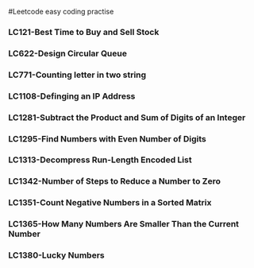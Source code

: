 #Leetcode easy coding practise
### LC121-Best Time to Buy and Sell Stock
### LC622-Design Circular Queue
### LC771-Counting letter in two string
### LC1108-Definging an IP Address
### LC1281-Subtract the Product and Sum of Digits of an Integer
### LC1295-Find Numbers with Even Number of Digits
### LC1313-Decompress Run-Length Encoded List
### LC1342-Number of Steps to Reduce a Number to Zero
### LC1351-Count Negative Numbers in a Sorted Matrix
### LC1365-How Many Numbers Are Smaller Than the Current Number
### LC1380-Lucky Numbers
